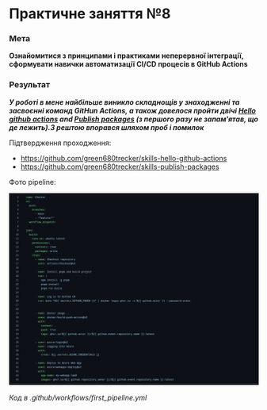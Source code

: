 # Практичне заняття №8

### Мета
**Ознайомитися з принципами і практиками неперервної інтеграції, сформувати навички автоматизації CI/CD процесів в GitHub Actions**

### Результат

***У роботі в мене найбільше виникло складнощів у знаходженні та засвоєнні команд GitHun Actions,
а також довелося пройти двічі
[Hello github actions](https://github.com/skills/hello-github-actions?tab=readme-ov-file )
 and [Publish packages](https://github.com/skills/publish-packages) (з першого разу не запам'ятав, що де лежить).З рештою впорався шляхом проб і помилок***

Підтвердження проходження:
 - https://github.com/green680trecker/skills-hello-github-actions
 - https://github.com/green680trecker/skills-publish-packages


Фото pipeline:

![incorrect path](../img/screen1.png)

_Код в .github/workflows/first_pipeline.yml_

